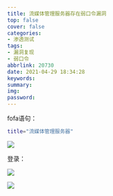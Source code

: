```yaml
---
title: 流媒体管理服务器存在弱⼝令漏洞
top: false
cover: false
categories:
- 渗透测试
tags:
- 漏洞复现
- 弱口令
abbrlink: 20730
date: 2021-04-29 18:34:28
keywords:
summary:
img:
password:
---
```




fofa语句：

```bash
title="流媒体管理服务器"
```

![](http://image.xpshuai.cn/%E6%B5%81%E5%AA%92%E4%BD%93%E5%BC%B1%E5%8F%A3%E4%BB%A4.jpg)



登录：

![](http://image.xpshuai.cn/%E6%B5%81%E5%AA%92%E4%BD%93%E7%99%BB%E5%BD%95.jpg)



![](http://image.xpshuai.cn/%E6%B5%81%E5%AA%92%E4%BD%931.jpg)